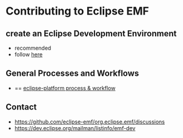 # Contributing to Eclipse EMF

## create an Eclipse Development Environment

* recommended
* follow [here](releng/org.eclipse.emf.releng/EMFDevelopmentEnvironmentConfiguration.md)

## General Processes and Workflows

* == [eclipse-platform process & workflow](https://github.com/eclipse-platform/.github/blob/main/CONTRIBUTING.md)

## Contact

* https://github.com/eclipse-emf/org.eclipse.emf/discussions
* https://dev.eclipse.org/mailman/listinfo/emf-dev